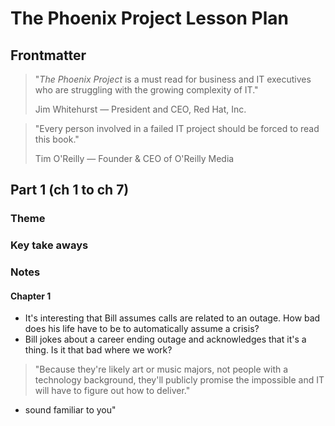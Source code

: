 # The Phoenix Project Lesson Plan
## Frontmatter
> "*The Phoenix Project* is a must read for business and IT executives who are struggling
> with the growing complexity of IT."
> 
> Jim Whitehurst &mdash; President and CEO, Red Hat, Inc.

> "Every person involved in a failed IT project should be forced to read this book."
> 
> Tim O'Reilly &mdash; Founder & CEO of O'Reilly Media

## Part 1 (ch 1 to ch 7)
### Theme
### Key take aways

### Notes
#### Chapter 1
* It's interesting that Bill assumes calls are related to an outage. How bad does his life have to be to automatically assume a crisis?
* Bill jokes about a career ending outage and acknowledges that it's a thing. Is it that bad where we work?
> "Because they're likely art or music majors, not people with a technology background, they'll publicly promise the impossible and IT will have to figure out how to deliver."
* sound familiar to you"
